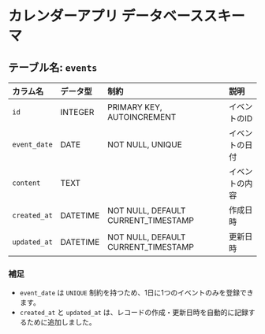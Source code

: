 # カレンダーアプリ データベーススキーマ

## テーブル名: `events`

| カラム名     | データ型 | 制約                               | 説明           |
| :----------- | :------- | :--------------------------------- | :------------- |
| `id`         | INTEGER  | PRIMARY KEY, AUTOINCREMENT         | イベントのID     |
| `event_date` | DATE     | NOT NULL, UNIQUE                   | イベントの日付   |
| `content`    | TEXT     |                                    | イベントの内容   |
| `created_at` | DATETIME | NOT NULL, DEFAULT CURRENT_TIMESTAMP | 作成日時         |
| `updated_at` | DATETIME | NOT NULL, DEFAULT CURRENT_TIMESTAMP | 更新日時         |

### 補足
* `event_date` は `UNIQUE` 制約を持つため、1日に1つのイベントのみを登録できます。
* `created_at` と `updated_at` は、レコードの作成・更新日時を自動的に記録するために追加しました。